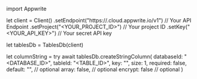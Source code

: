 import Appwrite

let client = Client()
    .setEndpoint("https://<REGION>.cloud.appwrite.io/v1") // Your API Endpoint
    .setProject("<YOUR_PROJECT_ID>") // Your project ID
    .setKey("<YOUR_API_KEY>") // Your secret API key

let tablesDb = TablesDb(client)

let columnString = try await tablesDb.createStringColumn(
    databaseId: "<DATABASE_ID>",
    tableId: "<TABLE_ID>",
    key: "",
    size: 1,
    required: false,
    default: "<DEFAULT>", // optional
    array: false, // optional
    encrypt: false // optional
)

